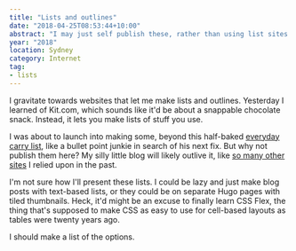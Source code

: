 ```yaml
---
title: "Lists and outlines"
date: "2018-04-25T08:53:44+10:00"
abstract: "I may just self publish these, rather than using list sites."
year: "2018"
location: Sydney
category: Internet
tag:
- lists 
---
```

I gravitate towards websites that let me make lists and outlines. Yesterday I learned of Kit.com, which sounds like it'd be about a snappable chocolate snack. Instead, it lets you make lists of stuff you use.

I was about to launch into making some, beyond this half-baked [everyday carry list], like a bullet point junkie in search of his next fix. But why not publish them here? My silly little blog will likely outlive it, like [so many other sites] I relied upon in the past.

I'm not sure how I'll present these lists. I could be lazy and just make blog posts with text-based lists, or they could be on separate Hugo pages with tiled thumbnails. Heck, it'd might be an excuse to finally learn CSS Flex, the thing that's supposed to make CSS as easy to use for cell-based layouts as tables were twenty years ago. 

I should make a list of the options.

[so many other sites]: https://rubenerd.com/museum/ "The Museum category"
[everyday carry list]: https://kit.com/rubenerd/everyday-carry "My Everyday carry list on Kit"

